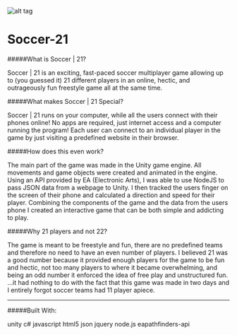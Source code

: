 ![alt tag](http://challengepost-s3-challengepost.netdna-ssl.com/photos/production/software_photos/000/287/135/datas/gallery.jpg)

# Soccer-21
#####What is Soccer | 21?

Soccer | 21 is an exciting, fast-paced soccer multiplayer game allowing up to (you guessed it) 21 different players in an online, hectic, and outrageously fun freestyle game all at the same time.  

#####What makes Soccer | 21 Special?

Soccer | 21 runs on your computer, while all the users connect with their phones online! No apps are required, just internet access and a computer running the program! Each user can connect to an individual player in the game by just visiting a predefined website in their browser.  

#####How does this even work?

The main part of the game was made in the Unity game engine. All movements and game objects were created and animated in the engine. Using an API provided by EA (Electronic Arts), I was able to use NodeJS to pass JSON data from a webpage to Unity. I then tracked the users finger on the screen of their phone and calculated a direction and speed for their player. Combining the components of the game and the data from the users phone I created an interactive game that can be both simple and addicting to play.  

#####Why 21 players and not 22?

The game is meant to be freestyle and fun, there are no predefined teams and therefore no need to have an even number of players. I believed 21 was a good number because it provided enough players for the game to be fun and hectic, not too many players to where it became overwhelming, and being an odd number it enforced the idea of free play and unstructured fun. 
...it had nothing to do with the fact that this game was made in two days and I entirely forgot soccer teams had 11 player apiece.  

***

#####Built With:

unity c# javascript html5 json jquery node.js eapathfinders-api
